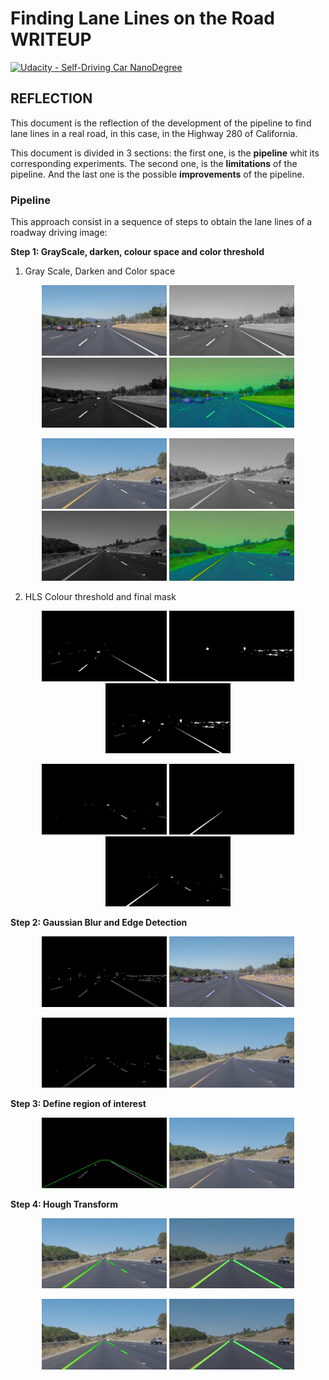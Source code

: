 # **Finding Lane Lines on the Road WRITEUP** 
[![Udacity - Self-Driving Car NanoDegree](https://s3.amazonaws.com/udacity-sdc/github/shield-carnd.svg)](http://www.udacity.com/drive)


## REFLECTION

This document is the reflection of the development of the pipeline to find lane lines in a real road, in this case, in the Highway 280 of California.


This document is divided in 3 sections: the first one, is the **pipeline** whit its corresponding experiments. The second one, is the **limitations** of the pipeline. And the last one is the possible **improvements** of the pipeline.

### Pipeline
This approach consist in a sequence of steps to obtain the lane lines of a roadway driving image:

 **Step 1: GrayScale, darken, colour space and color threshold**
 1. Gray Scale, Darken and Color space

<p align="center">
  <img src="test_images/solidWhiteCurve.jpg" width="200" alt="original" />
  <img src="experiments/1_gray_solidWhiteCurve.jpg" width="200" alt="grey" />
  <img src="experiments/2_dark_solidWhiteCurve.jpg" width="200" alt="dark" />
  <img src="experiments/3_hls_solidWhiteCurve.jpg" width="200" alt="hls" />
</p>
<p align="center">
  <img src="test_images/solidYellowCurve.jpg" width="200" alt="original" />
  <img src="experiments/1_gray_solidYellowCurve.jpg" width="200" alt="grey" />
  <img src="experiments/2_dark_solidYellowCurve.jpg" width="200" alt="dark" />
  <img src="experiments/3_hls_solidYellowCurve.jpg" width="200" alt="hls" />
</p>

 2. HLS Colour threshold and final mask
<p align="center">
  <img src="experiments/4_white_solidWhiteCurve.jpg" width="200" alt="white" />
  <img src="experiments/5_yellow_solidWhiteCurve.jpg" width="200" alt="yellow" />
  <img src="experiments/6_mask_solidWhiteCurve.jpg" width="200" alt="mask" />
</p>
<p align="center">
  <img src="experiments/4_white_solidYellowCurve.jpg" width="200" alt="white" />
  <img src="experiments/5_yellow_solidYellowCurve.jpg" width="200" alt="yellow" />
  <img src="experiments/6_mask_solidYellowCurve.jpg" width="200" alt="mask" />
</p>

 **Step 2: Gaussian Blur and Edge Detection**
<p align="center">
  <img src="experiments/8_canny_solidWhiteCurve.jpg" width="200" alt="canny1" />
  <img src="experiments/9_combined_solidWhiteCurve.jpg" width="200" alt="combined1" />
</p>
<p align="center">  
  <img src="experiments/8_canny_solidYellowCurve.jpg" width="200" alt="canny2" />
   <img src="experiments/9_combined_solidYellowCurve.jpg" width="200" alt="combined2" />
</p>

 **Step 3: Define region of interest**
<p align="center">
  <img src="experiments/10_roi_solidWhiteCurve.jpg" width="200" alt="roi" />
  <img src="experiments/9_combined_solidYellowCurve.jpg" width="200" alt="roi" />
</p>
 
 
 **Step 4: Hough Transform**
<p align="center">
  <img src="test_images_output/raw_lines_solidYellowCurve.jpg" width="200" alt="roi" />
  <img src="test_images_output/lines_solidYellowCurve.jpg" width="200" alt="roi" />
</p>

<p align="center">
  <img src="test_images_output/raw_lines_solidYellowCurve.jpg" width="200" alt="roi" />
  <img src="test_images_output/lines_solidYellowCurve.jpg" width="200" alt="roi" />
</p>
 
 
 
 
 
 
 
 
 
 
 
 
 

